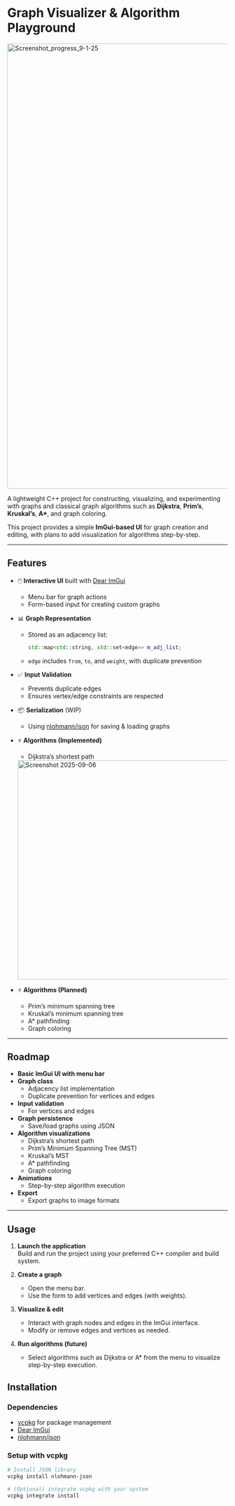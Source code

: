 # Graph Visualizer & Algorithm Playground
<img width="1918" height="1015" alt="Screenshot_progress_9-1-25" src="https://github.com/user-attachments/assets/4a19fe09-2fb6-4395-9b19-52523e0a9e90" />



A lightweight C++ project for constructing, visualizing, and experimenting with graphs and classical graph algorithms such as **Dijkstra**, **Prim’s**, **Kruskal’s**, **A\***, and graph coloring.  

This project provides a simple **ImGui-based UI** for graph creation and editing, with plans to add visualization for algorithms step-by-step.

---

## Features

- 🖱️ **Interactive UI** built with [Dear ImGui](https://github.com/ocornut/imgui)  
  - Menu bar for graph actions  
  - Form-based input for creating custom graphs  
- 📊 **Graph Representation**  
  - Stored as an adjacency list:  
    ```cpp
    std::map<std::string, std::set<edge>> m_adj_list;
    ```
  - `edge` includes `from`, `to`, and `weight`, with duplicate prevention  
- ✅ **Input Validation**  
  - Prevents duplicate edges  
  - Ensures vertex/edge constraints are respected  
- 📦 **Serialization** (WIP)  
  - Using [nlohmann/json](https://github.com/nlohmann/json) for saving & loading graphs

- ⚡ **Algorithms (Implemented)**
    - Dijkstra’s shortest path
    <img width="1000" height="500" alt="Screenshot 2025-09-06" src="https://github.com/user-attachments/assets/a16b9402-1d54-49f5-bd62-2a0f55a197f5" />

- ⚡ **Algorithms (Planned)**  
  - Prim’s minimum spanning tree  
  - Kruskal’s minimum spanning tree  
  - A* pathfinding  
  - Graph coloring  

---
## Roadmap
- **Basic ImGui UI with menu bar**
- **Graph class**
  - Adjacency list implementation
  - Duplicate prevention for vertices and edges
- **Input validation**
  - For vertices and edges
- **Graph persistence**
  - Save/load graphs using JSON
- **Algorithm visualizations**
  - Dijkstra’s shortest path
  - Prim’s Minimum Spanning Tree (MST)
  - Kruskal’s MST
  - A* pathfinding
  - Graph coloring
- **Animations**
  - Step-by-step algorithm execution
- **Export**
  - Export graphs to image formats

---

## Usage

1. **Launch the application**  
   Build and run the project using your preferred C++ compiler and build system.

2. **Create a graph**  
   - Open the menu bar.  
   - Use the form to add vertices and edges (with weights).

3. **Visualize & edit**  
   - Interact with graph nodes and edges in the ImGui interface.  
   - Modify or remove edges and vertices as needed.

4. **Run algorithms (future)**  
   - Select algorithms such as Dijkstra or A* from the menu to visualize step-by-step execution.


## Installation

### Dependencies
- [vcpkg](https://github.com/microsoft/vcpkg) for package management
- [Dear ImGui](https://github.com/ocornut/imgui)
- [nlohmann/json](https://github.com/nlohmann/json)

### Setup with vcpkg
```bash
# Install JSON library
vcpkg install nlohmann-json

# (Optional) integrate vcpkg with your system
vcpkg integrate install




